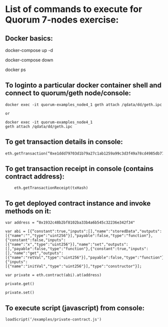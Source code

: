 # List of commands to execute for Quorum 7-nodes exercise:

## **Docker  basics:**

docker-compose up -d

docker-compose down

docker ps

## **To loginto a particular docker container shell and connect to quorum/geth node/console:**

```
docker exec -it quorum-examples_node4_1 geth attach /qdata/dd/geth.ipc

or

docker exec -it quorum-examples_node4_1
geth attach /qdata/dd/geth.ipc
```

## **To get transaction details in console:**

```
eth.getTransaction(“0xe1ddd79703d1b79a27c1ab1259a99c3d3f49a78cd4985db77b2a2e055c7b1b1a")
```
## **To get transaction receipt in console (contains contract address):**

```
	eth.getTransactionReceipt(txHash)
```

## **To get deployed contract instance and invoke methods on it:**

```
var address = “0x1932c48b2bf8102ba33b4a6b545c32236e342f34"

var abi = [{“constant":true,"inputs":[],"name":"storedData","outputs":[{"name":"","type":"uint256"}],"payable":false,"type":"function"},{"constant":false,"inputs":[{"name":"x","type":"uint256"}],"name":"set","outputs":[],"payable":false,"type":"function"},{"constant":true,"inputs":[],"name":"get","outputs":[{"name":"retVal","type":"uint256"}],"payable":false,"type":"function"},{"inputs":[{"name":"initVal","type":"uint256"}],"type":"constructor"}];

var private = eth.contract(abi).at(address)

private.get()

private.set()

```

## **To execute script (javascript) from console:**

```
loadScript(‘/examples/private-contract.js')
```

